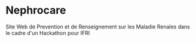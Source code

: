 # Nephrocare
Site Web de Prevention et de Renseignement sur les Maladie Renales dans le cadre d'un Hackathon pour IFRI

